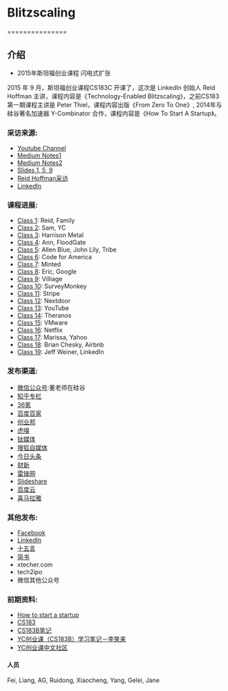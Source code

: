 # Blitzscaling
===============

## 介绍

* 2015年斯坦福创业课程 闪电式扩张


2015 年 9 月，斯坦福创业课程CS183C 开课了，这次是 LinkedIn 创始人 Reid Hoffman 主讲，课程内容是《Technology-Enabled Blitzscaling》，之前CS183第一期课程主讲是 Peter Thiel，课程内容出版《From Zero To One》, 2014年与硅谷著名加速器 Y-Combinator 合作，课程内容是《How To Start A Startup》。


### 采访来源:

* [Youtube Channel](https://www.youtube.com/watch?v=s3RrVmv5WwA&list=PLnsTB8Q5VgnVzh1S-VMCXiuwJglk5AV--)
* [Medium Notes1](https://medium.com/notes-essays-cs183c-technology-enabled-blitzscalin)
* [Medium Notes2](https://medium.com/cs183c-blitzscaling-class-collection/latest)
* [Slides 1, 5, 9](http://www.slideshare.net/greylockpartners )
* [Reid Hoffman采访](http://reidhoffman.org/cs183c-technology-enabled-blitzscaling-the-visible-secret-of-silicon-valleys-success/)
* [LinkedIn](https://www.linkedin.com/pulse/cs183c-technology-enabled-blitzscaling-visible-secret-reid-hoffman)


### 课程进展:

* [Class 1](https://github.com/dongfeiwww/blitzscaling/blob/master/class1_reid.txt): Reid, Family
* [Class 2](https://github.com/dongfeiwww/blitzscaling/blob/master/class2_yc.txt): Sam, YC
* [Class 3](https://github.com/dongfeiwww/blitzscaling/blob/master/class3_angel.txt): Harrison Metal
* [Class 4](https://github.com/dongfeiwww/blitzscaling/blob/master/class4_ann.txt): Ann, FloodGate
* [Class 5](https://github.com/dongfeiwww/blitzscaling/blob/master/class5_linkedin.txt): Allen Blue, John Lily, Tribe
* [Class 6](https://github.com/dongfeiwww/blitzscaling/blob/master/class6_cfa.txt): Code for America
* [Class 7](https://github.com/dongfeiwww/blitzscaling/blob/master/class7_minted.txt): Minted
* [Class 8](https://github.com/dongfeiwww/blitzscaling/blob/master/class8_google.txt): Eric, Google
* [Class 9](https://github.com/dongfeiwww/blitzscaling/blob/master/class9_village.txt): Villiage
* [Class 10](https://github.com/dongfeiwww/blitzscaling/blob/master/class10_surveymonkey.txt): SurveyMonkey
* [Class 11](https://github.com/dongfeiwww/blitzscaling/blob/master/class11_stripe.txt): Stripe
* [Class 12](https://github.com/dongfeiwww/blitzscaling/blob/master/class12_nextdoor.txt): Nextdoor
* [Class 13](https://github.com/dongfeiwww/blitzscaling/blob/master/class13_youtube.txt): YouTube
* [Class 14](https://github.com/dongfeiwww/blitzscaling/blob/master/class14_theranos.txt): Theranos
* [Class 15](https://github.com/dongfeiwww/blitzscaling/blob/master/class15_vmware.txt): VMware
* [Class 16](https://github.com/dongfeiwww/blitzscaling/blob/master/class16_netflix.txt): Netflix
* [Class 17](https://github.com/dongfeiwww/blitzscaling/blob/master/class17_yahoo.txt): Marissa, Yahoo
* [Class 18](https://github.com/dongfeiwww/blitzscaling/blob/master/class18_airbnb.txt): Brian Chesky, Airbnb
* [Class 19](https://github.com/dongfeiwww/blitzscaling/blob/master/class19_linkedin.txt): Jeff Weiner, LinkedIn

### 发布渠道:

* [微信公众号](http://weixin.sogou.com/gzh?openid=oIWsFtx95uUiXXaDHEhEOJLOsSFE&ext=SvSD3-ubD_teV2hj6NComX-kwhrXOdWMTHMR6V740gd5oCLsmwOMiBVIxAXJATNX):董老师在硅谷
* [知乎专栏](http://zhuanlan.zhihu.com/donglaoshi)
* [36氪](http://36kr.com/posts/dongfeiwww)
* [百度百家](http://dongfei.baijia.baidu.com/)
* [创业邦](http://www.cyzone.cn/author/412249)
* [虎嗅](http://www.huxiu.com/member/1334783/article.html)
* [钛媒体](http://www.tmtpost.com/user/296490)
* [搜狐自媒体](http://mp.i.sohu.com/e64b6b23afeaff6/profile)
* [今日头条](http://m.toutiao.com/m3633443135/)
* [财新](http://dongfei.blog.caixin.com/)
* [雷锋网](http://www.leiphone.com/author/dongfei)
* [Slideshare](https://www.slideshare.net/secret/oQfFGYO5kMtokI)
* [百度云](http://pan.baidu.com/s/1boaUY8R)
* [喜马拉雅](http://www.ximalaya.com/#/2562704/sound)

### 其他发布:

* [Facebook](https://www.facebook.com/donglaoshi123)
* [LinkedIn](https://www.linkedin.com/today/author/36599392)
* [十五言](http://www.15yan.com/i/dong-fei/latest/)
* [简书](http://www.jianshu.com/users/33cb76021eaa/latest_articles)
* xtecher.com
* tech2ipo
* 微信其他公众号

### 前期资料:

* [How to start a startup](http://startupclass.samaltman.com/)
* [CS183](http://blakemasters.com/peter-thiels-cs183-startup)
* [CS183B笔记](http://ohenry.org/startup)
* [YC创业课（CS183B）学习笔记－李笑来](http://zhibimo.com/read/xiaolai/growth/)
* [YC创业课中文社区](http://startupclass.club/)

#### 人员

Fei, Liang, AG, Ruidong, Xiaocheng, Yang, Gelei, Jane
